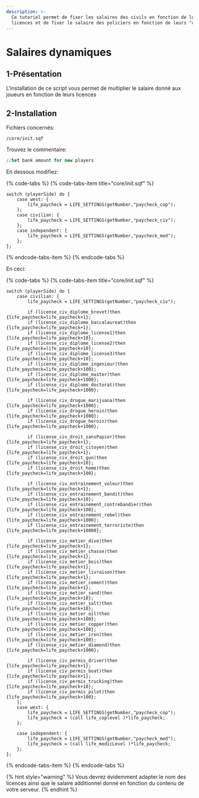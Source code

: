 ```yaml
---
description: >-
  Ce tutoriel permet de fixer les salaires des civils en fonction de leurs
  licences et de fixer le salaire des policiers en fonction de leurs "coplevel"!
---
```


# Salaires dynamiques

## 1-Présentation <a id="bkmrk-page-title"></a>

L'installation de ce script vous permet de multiplier le salaire donné aux joueurs en fonction de leurs licences

## 2-Installation <a id="bkmrk-page-title"></a>

Fichiers concernés:

```text
/core/init.sqf
```

Trouvez le commentaire:

```sql
//Set bank amount for new players
```

En dessous modifiez:

{% code-tabs %}
{% code-tabs-item title="core/init.sqf" %}
```text
switch (playerSide) do {
    case west: {
        life_paycheck = LIFE_SETTINGS(getNumber,"paycheck_cop");
    };
    case civilian: {
        life_paycheck = LIFE_SETTINGS(getNumber,"paycheck_civ");
    };
    case independent: {
        life_paycheck = LIFE_SETTINGS(getNumber,"paycheck_med");
    };
};
```
{% endcode-tabs-item %}
{% endcode-tabs %}

 En ceci:

{% code-tabs %}
{% code-tabs-item title="core/init.sqf" %}
```text
switch (playerSide) do {
    case civilian: {
		life_paycheck = LIFE_SETTINGS(getNumber,"paycheck_civ");
		
		if (license_civ_diplome_brevet)then {life_paycheck=life_paycheck+1};
		if (license_civ_diplome_baccalaureat)then {life_paycheck=life_paycheck+1};
		if (license_civ_diplome_license1)then {life_paycheck=life_paycheck+10};
		if (license_civ_diplome_license2)then {life_paycheck=life_paycheck+10};
		if (license_civ_diplome_license3)then {life_paycheck=life_paycheck+10};
		if (license_civ_diplome_ingenieur)then {life_paycheck=life_paycheck+100};
		if (license_civ_diplome_master)then {life_paycheck=life_paycheck+1000};
		if (license_civ_diplome_doctorat)then {life_paycheck=life_paycheck+1000};
		
		if (license_civ_drogue_marijuana)then {life_paycheck=life_paycheck+1000};
		if (license_civ_drogue_heroin)then {life_paycheck=life_paycheck+1000};
		if (license_civ_drogue_heroin)then {life_paycheck=life_paycheck+1000};
		
		if (license_civ_droit_sansPapier)then {life_paycheck=life_paycheck+1};
		if (license_civ_droit_citoyen)then {life_paycheck=life_paycheck+1};
		if (license_civ_droit_gun)then {life_paycheck=life_paycheck+10};
		if (license_civ_droit_home)then {life_paycheck=life_paycheck+100};
		
		if (license_civ_entrainement_voleur)then {life_paycheck=life_paycheck+1};
		if (license_civ_entrainement_bandit)then {life_paycheck=life_paycheck+10};
		if (license_civ_entrainement_contrebandier)then {life_paycheck=life_paycheck+100};
		if (license_civ_entrainement_rebel)then {life_paycheck=life_paycheck+1000};
		if (license_civ_entrainement_terroriste)then {life_paycheck=life_paycheck+10000};
		
		if (license_civ_metier_dive)then {life_paycheck=life_paycheck+1};
		if (license_civ_metier_chasse)then {life_paycheck=life_paycheck+1};
		if (license_civ_metier_bois)then {life_paycheck=life_paycheck+1};
		if (license_civ_metier_livraison)then {life_paycheck=life_paycheck+1};
		if (license_civ_metier_cement)then {life_paycheck=life_paycheck+1};
		if (license_civ_metier_sand)then {life_paycheck=life_paycheck+10};
		if (license_civ_metier_salt)then {life_paycheck=life_paycheck+10};
		if (license_civ_metier_oil)then {life_paycheck=life_paycheck+100};
		if (license_civ_metier_copper)then {life_paycheck=life_paycheck+100};
		if (license_civ_metier_iron)then {life_paycheck=life_paycheck+100};
		if (license_civ_metier_diamond)then {life_paycheck=life_paycheck+1000};
		
		if (license_civ_permis_driver)then {life_paycheck=life_paycheck+1};
		if (license_civ_permis_boat)then {life_paycheck=life_paycheck+1};
		if (license_civ_permis_trucking)then {life_paycheck=life_paycheck+10};
		if (license_civ_permis_pilot)then {life_paycheck=life_paycheck+100};
	};
    case west: {
        life_paycheck = LIFE_SETTINGS(getNumber,"paycheck_cop");
		life_paycheck = (call life_coplevel )*life_paycheck;
    };
    
    case independent: {
		life_paycheck = LIFE_SETTINGS(getNumber,"paycheck_med");
		life_paycheck = (call life_medicLevel )*life_paycheck;
    };
};
```
{% endcode-tabs-item %}
{% endcode-tabs %}

{% hint style="warning" %}
 Vous devrez évidemment adapter le nom des licences ainsi que le salaire additionnel donné en fonction du contenu de votre serveur.
{% endhint %}



